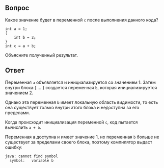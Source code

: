 ## Вопрос
Какое значение будет в переменной `c` после выполнения данного кода?
```
int a = 1;
{
    int b = 2;
}
int c = a + b;
```
Объясните полученный результат.

## Ответ
Переменная `a` объявляется и инициализируется со значением 1. Затем внутри блока { ... } создается переменная `b`, которая инициализируется значением 2.

Однако эта переменная `b` имеет локальную область видимости, то есть она существует только внутри этого блока и недоступна за его пределами.

Когда происходит инициализация переменной `c`, код пытается вычислить `a + b`. 

Переменная a доступна и имеет значение 1, но переменная `b` больше не существует за пределами своего блока, поэтому компилятор выдаст ошибку:
```
java: cannot find symbol
  symbol:   variable b
```
